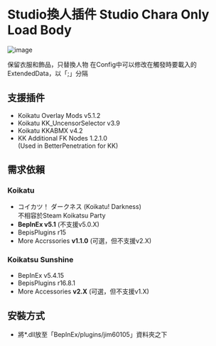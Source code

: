 ﻿# Studio換人插件 Studio Chara Only Load Body

![image](https://img.maki0419.com/blog/preview/demo4.gif)

保留衣服和飾品，只替換人物
在Config中可以修改在觸發時要載入的ExtendedData，以「;」分隔

## 支援插件

* Koikatu Overlay Mods v5.1.2
* Koikatu KK_UncensorSelector v3.9
* Koikatu KKABMX v4.2
* KK Additional FK Nodes 1.2.1.0\
  (Used in BetterPenetration for KK)

## 需求依賴

### Koikatu

* コイカツ！ ダークネス (Koikatu! Darkness)\
  不相容於Steam Koikatsu Party
* **BepInEx v5.1** (不支援v5.0.X)
* BepisPlugins r15
* More Accrssories **v1.1.0** (可選，但不支援v2.X)

### Koikatsu Sunshine

* BepInEx v5.4.15
* BepisPlugins r16.8.1
* More Accessories **v2.X** (可選，但不支援v1.X)

## 安裝方式

* 將\*.dll放至「BepInEx/plugins/jim60105」資料夾之下
